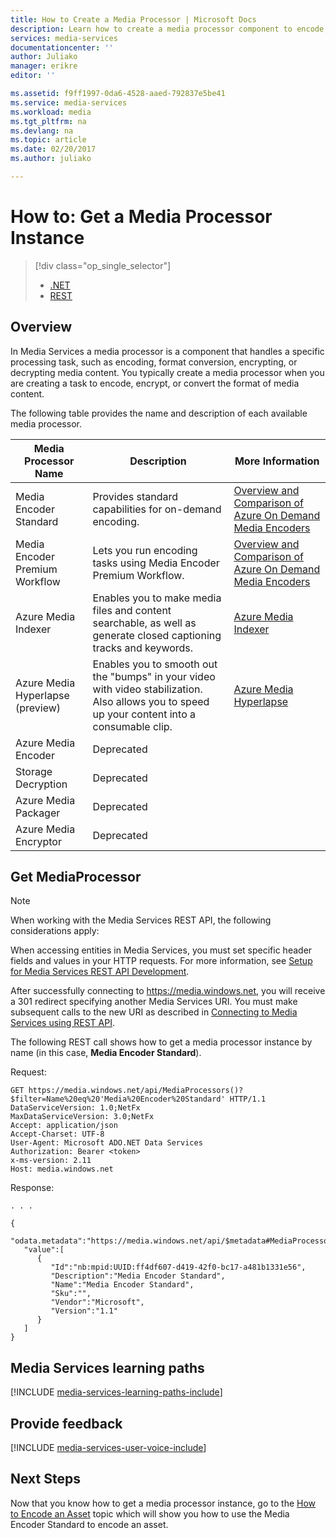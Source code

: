 ```yaml
---
title: How to Create a Media Processor | Microsoft Docs
description: Learn how to create a media processor component to encode, convert format, encrypt, or decrypt media content for Azure Media Services.
services: media-services
documentationcenter: ''
author: Juliako
manager: erikre
editor: ''

ms.assetid: f9ff1997-0da6-4528-aaed-792837e5be41
ms.service: media-services
ms.workload: media
ms.tgt_pltfrm: na
ms.devlang: na
ms.topic: article
ms.date: 02/20/2017
ms.author: juliako

---
```

# How to: Get a Media Processor Instance
> [!div class="op_single_selector"]
> * [.NET](media-services-get-media-processor.md)
> * [REST](media-services-rest-get-media-processor.md)
> 
> 

## Overview
In Media Services a media processor is a component that handles a specific processing task, such as encoding, format conversion, encrypting, or decrypting media content. You typically create a media processor when you are creating a task to encode, encrypt, or convert the format of media content.

The following table provides the name and description of each available media processor.

| Media Processor Name | Description | More Information |
| --- | --- | --- |
| Media Encoder Standard |Provides standard capabilities for on-demand encoding. |[Overview and Comparison of Azure On Demand Media Encoders](media-services-encode-asset.md) |
| Media Encoder Premium Workflow |Lets you run encoding tasks using Media Encoder Premium Workflow. |[Overview and Comparison of Azure On Demand Media Encoders](media-services-encode-asset.md) |
| Azure Media Indexer |Enables you to make media files and content searchable, as well as generate closed captioning tracks and keywords. |[Azure Media Indexer](media-services-index-content.md) |
| Azure Media Hyperlapse (preview) |Enables you to smooth out the "bumps" in your video with video stabilization. Also allows you to speed up your content into a consumable clip. |[Azure Media Hyperlapse](media-services-hyperlapse-content.md) |
| Azure Media Encoder |Deprecated | |
| Storage Decryption |Deprecated | |
| Azure Media Packager |Deprecated | |
| Azure Media Encryptor |Deprecated | |

## Get MediaProcessor
> [!NOTE]
> When working with the Media Services REST API, the following considerations apply:
> 
> When accessing entities in Media Services, you must set specific header fields and values in your HTTP requests. For more information, see [Setup for Media Services REST API Development](media-services-rest-how-to-use.md).
> 
> After successfully connecting to https://media.windows.net, you will receive a 301 redirect specifying another Media Services URI. You must make subsequent calls to the new URI as described in [Connecting to Media Services using REST API](media-services-rest-connect-programmatically.md). 
> 
> 

The following REST call shows how to get a media processor instance by name (in this case, **Media Encoder Standard**). 

Request:

    GET https://media.windows.net/api/MediaProcessors()?$filter=Name%20eq%20'Media%20Encoder%20Standard' HTTP/1.1
    DataServiceVersion: 1.0;NetFx
    MaxDataServiceVersion: 3.0;NetFx
    Accept: application/json
    Accept-Charset: UTF-8
    User-Agent: Microsoft ADO.NET Data Services
    Authorization: Bearer <token>
    x-ms-version: 2.11
    Host: media.windows.net

Response:

    . . .

    {  
       "odata.metadata":"https://media.windows.net/api/$metadata#MediaProcessors",
       "value":[  
          {  
             "Id":"nb:mpid:UUID:ff4df607-d419-42f0-bc17-a481b1331e56",
             "Description":"Media Encoder Standard",
             "Name":"Media Encoder Standard",
             "Sku":"",
             "Vendor":"Microsoft",
             "Version":"1.1"
          }
       ]
    }


## Media Services learning paths
[!INCLUDE [media-services-learning-paths-include](../../includes/media-services-learning-paths-include.md)]

## Provide feedback
[!INCLUDE [media-services-user-voice-include](../../includes/media-services-user-voice-include.md)]

## Next Steps
Now that you know how to get a media processor instance, go to the [How to Encode an Asset](media-services-rest-get-started.md) topic which will show you how to use the Media Encoder Standard to encode an asset.

